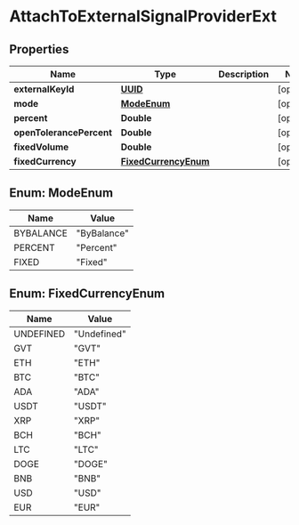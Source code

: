 
# AttachToExternalSignalProviderExt

## Properties
Name | Type | Description | Notes
------------ | ------------- | ------------- | -------------
**externalKeyId** | [**UUID**](UUID.md) |  |  [optional]
**mode** | [**ModeEnum**](#ModeEnum) |  |  [optional]
**percent** | **Double** |  |  [optional]
**openTolerancePercent** | **Double** |  |  [optional]
**fixedVolume** | **Double** |  |  [optional]
**fixedCurrency** | [**FixedCurrencyEnum**](#FixedCurrencyEnum) |  |  [optional]


<a name="ModeEnum"></a>
## Enum: ModeEnum
Name | Value
---- | -----
BYBALANCE | &quot;ByBalance&quot;
PERCENT | &quot;Percent&quot;
FIXED | &quot;Fixed&quot;


<a name="FixedCurrencyEnum"></a>
## Enum: FixedCurrencyEnum
Name | Value
---- | -----
UNDEFINED | &quot;Undefined&quot;
GVT | &quot;GVT&quot;
ETH | &quot;ETH&quot;
BTC | &quot;BTC&quot;
ADA | &quot;ADA&quot;
USDT | &quot;USDT&quot;
XRP | &quot;XRP&quot;
BCH | &quot;BCH&quot;
LTC | &quot;LTC&quot;
DOGE | &quot;DOGE&quot;
BNB | &quot;BNB&quot;
USD | &quot;USD&quot;
EUR | &quot;EUR&quot;



